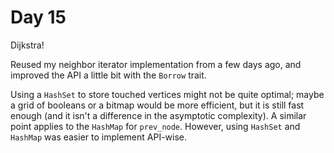 # Day 15

Dijkstra!

Reused my neighbor iterator implementation from a few days ago,
and improved the API a little bit with the `Borrow` trait.

Using a `HashSet` to store touched vertices might not be quite optimal;
maybe a grid of booleans or a bitmap would be more efficient,
but it is still fast enough
(and it isn't a difference in the asymptotic complexity).
A similar point applies to the `HashMap` for `prev_node`.
However, using `HashSet` and `HashMap` was easier to implement API-wise.